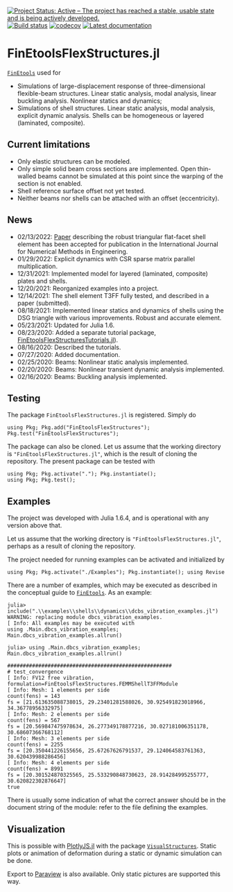 [![Project Status: Active – The project has reached a stable, usable state and is being actively developed.](http://www.repostatus.org/badges/latest/active.svg)](http://www.repostatus.org/#active)
[![Build status](https://github.com/PetrKryslUCSD/FinEtoolsFlexStructures.jl/workflows/CI/badge.svg)](https://github.com/PetrKryslUCSD/FinEtoolsFlexStructures.jl/actions)
[![codecov](https://codecov.io/gh/PetrKryslUCSD/FinEtoolsFlexStructures.jl/branch/main/graph/badge.svg?token=5MHDMHEFCY)](https://codecov.io/gh/PetrKryslUCSD/FinEtoolsFlexStructures.jl)
[![Latest documentation](https://img.shields.io/badge/docs-latest-blue.svg)](https://petrkryslucsd.github.io/FinEtoolsFlexStructures.jl/dev)


# FinEtoolsFlexStructures.jl

[`FinEtools`](https://github.com/PetrKryslUCSD/FinEtools.jl) used for 
- Simulations of large-displacement response of three-dimensional flexible-beam structures. Linear static analysis, modal analysis, linear buckling analysis. Nonlinear statics and dynamics;
- Simulations of shell structures. Linear static analysis, modal analysis, explicit dynamic analysis. Shells can be homogeneous or layered (laminated, composite).

## Current limitations

- Only elastic structures can be modeled.
- Only simple solid beam cross sections are implemented. Open thin-walled beams cannot be simulated at this point since the warping of the section is not enabled.
- Shell reference surface offset not yet tested.
- Neither beams nor shells can be attached with an offset (eccentricity).

## News

- 02/13/2022: [Paper](docs/shells-submitted.pdf) describing the robust triangular flat-facet shell element has been accepted for publication in the International Journal for Numerical Methods in Engineering.
- 01/29/2022: Explicit dynamics with CSR sparse matrix parallel multiplication.
- 12/31/2021: Implemented model for layered (laminated, composite) plates and shells. 
- 12/20/2021: Reorganized examples into a project.
- 12/14/2021: The shell element T3FF fully tested, and described in a paper (submitted).
- 08/18/2021: Implemented linear statics and dynamics of shells using the DSG triangle with various improvements. Robust and accurate element.
- 05/23/2021: Updated for Julia 1.6.
- 08/23/2020: Added a separate tutorial package, [FinEtoolsFlexStructuresTutorials.jl](https://petrkryslucsd.github.io/FinEtoolsFlexStructuresTutorials.jl)).
- 08/16/2020: Described the tutorials.
- 07/27/2020: Added documentation.
- 02/25/2020: Beams: Nonlinear static analysis implemented.
- 02/20/2020: Beams: Nonlinear transient dynamic analysis implemented.
- 02/16/2020: Beams: Buckling analysis implemented.

## Testing

The package `FinEtoolsFlexStructures.jl` is registered. Simply do
```
using Pkg; Pkg.add("FinEtoolsFlexStructures"); 
Pkg.test("FinEtoolsFlexStructures"); 
```

The package can also be cloned.
Let us assume that the working directory   is `"FinEtoolsFlexStructures.jl"`, 
which is the result of cloning the repository.
The present package can be tested with
```
using Pkg; Pkg.activate("."); Pkg.instantiate(); 
using Pkg; Pkg.test(); 
```

## Examples

The project was developed with Julia 1.6.4, and is operational with any version above that.

Let us assume that the working directory   is `"FinEtoolsFlexStructures.jl"`, perhaps
as a result of cloning the repository.

The project needed for running examples can be activated and initialized by
```
using Pkg; Pkg.activate("./Examples"); Pkg.instantiate(); using Revise
```

There are a number of examples, which may be executed as described in the conceptual guide to [`FinEtools`](https://github.com/PetrKryslUCSD/FinEtools.jl). As an example:
```
julia> include(".\\examples\\shells\\dynamics\\dcbs_vibration_examples.jl")                                                              
WARNING: replacing module dbcs_vibration_examples.                                                                                                                                                    
[ Info: All examples may be executed with                                                                                                                                                             
using .Main.dbcs_vibration_examples; Main.dbcs_vibration_examples.allrun()                                                                                                                            
                                                                                                                                                                                                      
julia> using .Main.dbcs_vibration_examples; Main.dbcs_vibration_examples.allrun()                                                                                                                     
                                                                                                                                                                                                      
#####################################################                                                                                                                                                 
# test_convergence                                                                                                                                                                                    
[ Info: FV12 free vibration, formulation=FinEtoolsFlexStructures.FEMMShellT3FFModule                                                                                                                  
[ Info: Mesh: 1 elements per side                                                                                                                                                                     
count(fens) = 143                                                                                                                                                                                     
fs = [21.613635088738015, 29.23401281588026, 30.925491823018966, 34.36778956332975]                                                                                                                   
[ Info: Mesh: 2 elements per side                                                                                                                                                                     
count(fens) = 567                                                                                                                                                                                     
fs = [20.569847475978634, 26.277349178877216, 30.027181006351178, 30.68607366768112]                                                                                                                  
[ Info: Mesh: 3 elements per side                                                                                                                                                                     
count(fens) = 2255                                                                                                                                                                                    
fs = [20.350441226155656, 25.67267626791537, 29.124064583761363, 30.620439988286456]                                                                                                                  
[ Info: Mesh: 4 elements per side                                                                                                                                                                     
count(fens) = 8991                                                                                                                                                                                    
fs = [20.301524870325565, 25.533290848730623, 28.914284995255777, 30.620822302876647]                                                                                                                 
true      
```
There is usually some indication of what the correct answer should be in 
the document string of the module: refer to the file defining the examples.

## Visualization

This is possible with [PlotlyJS.jl](https://github.com/JuliaPlots/PlotlyJS.jl) with the package [`VisualStructures`](https://github.com/PetrKryslUCSD/VisualStructures.jl).
Static plots or animation of deformation during a static or dynamic simulation can be done.

Export to  [Paraview](https://www.paraview.org/)  is also available. Only static pictures are supported this way.

